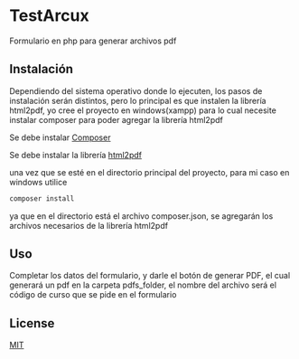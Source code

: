 # TestArcux

Formulario en php para generar archivos pdf

## Instalación

Dependiendo del sistema operativo donde lo ejecuten, los pasos de instalación serán distintos, pero lo principal es que instalen la librería html2pdf,
yo cree el proyecto en windows(xampp) para lo cual necesite instalar composer para poder agregar la librería html2pdf 

Se debe instalar [Composer](https://github.com/composer/composer)

Se debe instalar la librería [html2pdf](https://github.com/spipu/html2pdf)

una vez que se esté en el directorio principal del proyecto, para mi caso en windows utilice 
```bash
composer install
```

ya que en el directorio está el archivo composer.json, se agregarán los archivos necesarios de la librería html2pdf


## Uso

Completar los datos del formulario, y darle el botón de generar PDF, el cual generará un pdf en la carpeta pdfs_folder, el nombre del archivo será el código de curso que se pide en el formulario

## License
[MIT](https://choosealicense.com/licenses/mit/)